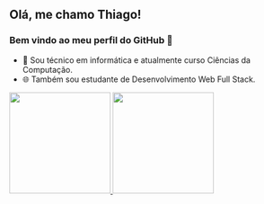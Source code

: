 ## Olá, me chamo Thiago! 
### Bem vindo ao meu perfil do GitHub 👋

- 📘 Sou técnico em informática e atualmente curso Ciências da Computação.
- 🌐 Também sou estudante de Desenvolvimento Web Full Stack.

<div>
<a href="https://github.com/ThiKoiama">
<img height="180em" src="https://github-readme-stats.vercel.app/api/top-langs/?username=ThiKoiama&layout=compact&langs_count=7&theme=dracula"/>
<img height="180em" src="https://github-readme-stats.vercel.app/api?username=ThiKoiama&show_icons=true&theme=dracula&include_all_commits=true&count_private=true"/>
</div>
